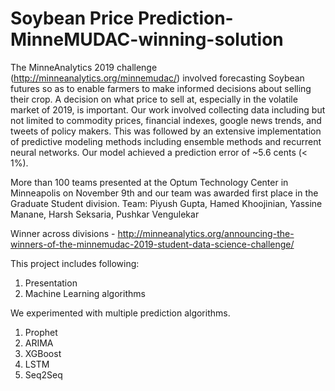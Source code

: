 # Soybean Price Prediction-MinneMUDAC-winning-solution

The MinneAnalytics 2019 challenge (http://minneanalytics.org/minnemudac/) involved forecasting Soybean futures so as to enable farmers to make informed decisions about selling their crop. A decision on what price to sell at, especially in the volatile market of 2019, is important. Our work involved collecting data including but not limited to commodity prices, financial indexes, google news trends, and tweets of policy makers. This was followed by an extensive implementation of predictive modeling methods including ensemble methods and recurrent neural networks. Our model achieved a prediction error of ~5.6 cents (< 1%).


More than 100 teams presented at the Optum Technology Center in Minneapolis on November 9th and our team was awarded first place in the Graduate Student division. 
Team: Piyush Gupta, Hamed Khoojinian, Yassine Manane, Harsh Seksaria, Pushkar Vengulekar

Winner across divisions - http://minneanalytics.org/announcing-the-winners-of-the-minnemudac-2019-student-data-science-challenge/



This project includes following:
1. Presentation 
2. Machine Learning algorithms 


We experimented with multiple prediction algorithms.
1. Prophet 
2. ARIMA 
3. XGBoost 
4. LSTM 
5. Seq2Seq
